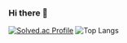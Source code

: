 ### Hi there 👋

[![Solved.ac Profile](http://mazassumnida.wtf/api/v2/generate_badge?boj=jm4293)](https://solved.ac/jm4293/)
![Top Langs](https://github-readme-stats.vercel.app/api/top-langs/?username=jm4293&theme=dark)


<!--
**jm4293/jm4293** is a ✨ _special_ ✨ repository because its `README.md` (this file) appears on your GitHub profile.

Here are some ideas to get you started:

- 🔭 I’m currently working on ...
- 🌱 I’m currently learning ...
- 👯 I’m looking to collaborate on ...
- 🤔 I’m looking for help with ...
- 💬 Ask me about ...
- 📫 How to reach me: ...
- 😄 Pronouns: ...
- ⚡ Fun fact: ...
-->
